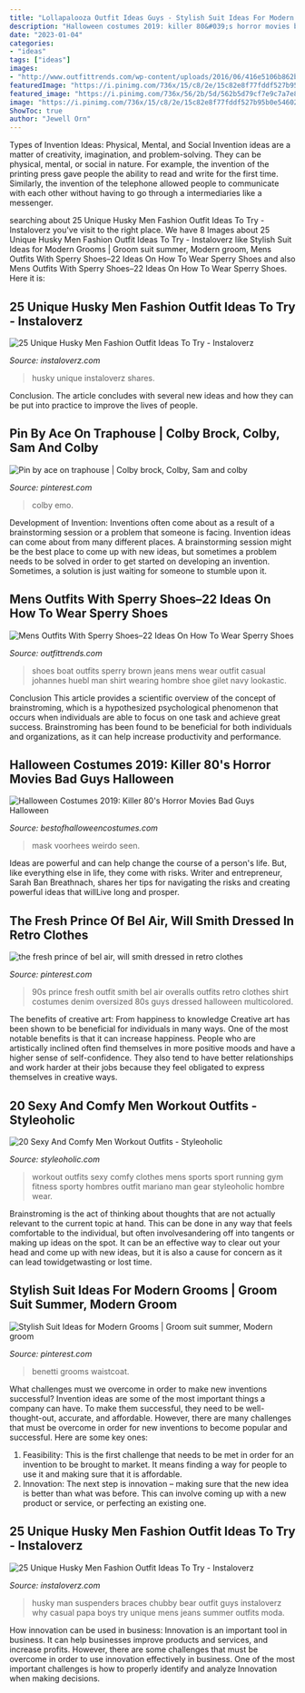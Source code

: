 ```yaml
---
title: "Lollapalooza Outfit Ideas Guys - Stylish Suit Ideas For Modern Grooms"
description: "Halloween costumes 2019: killer 80&#039;s horror movies bad guys halloween"
date: "2023-01-04"
categories:
- "ideas"
tags: ["ideas"]
images:
- "http://www.outfittrends.com/wp-content/uploads/2016/06/416e5106b862be0bbf3f2c3dd4db74c1.jpg"
featuredImage: "https://i.pinimg.com/736x/15/c8/2e/15c82e8f77fddf527b95b0e5460222ad.jpg"
featured_image: "https://i.pinimg.com/736x/56/2b/5d/562b5d79cf7e9c7a7e81f735be9f3169.jpg"
image: "https://i.pinimg.com/736x/15/c8/2e/15c82e8f77fddf527b95b0e5460222ad.jpg"
ShowToc: true
author: "Jewell Orn"
---
```



Types of Invention Ideas: Physical, Mental, and Social
Invention ideas are a matter of creativity, imagination, and problem-solving. They can be physical, mental, or social in nature. For example, the invention of the printing press gave people the ability to read and write for the first time. Similarly, the invention of the telephone allowed people to communicate with each other without having to go through a intermediaries like a messenger.

	

		
searching about 25 Unique Husky Men Fashion Outfit Ideas To Try - Instaloverz you've visit to the right place. We have 8 Images about 25 Unique Husky Men Fashion Outfit Ideas To Try - Instaloverz like Stylish Suit Ideas for Modern Grooms | Groom suit summer, Modern groom, Mens Outfits With Sperry Shoes–22 Ideas On How To Wear Sperry Shoes and also Mens Outfits With Sperry Shoes–22 Ideas On How To Wear Sperry Shoes. Here it is:
		
    
## 25 Unique Husky Men Fashion Outfit Ideas To Try - Instaloverz

<img loading=lazy src="http://www.instaloverz.com/wp-content/uploads/2017/05/27.-Husky-Men.jpg" onerror="this.onerror=null;this.src='https://tse3.mm.bing.net/th?id=OIP.-5kWvY9OiUEaB5_4U7jqfQAAAA&amp;pid=15.1';" alt="25 Unique Husky Men Fashion Outfit Ideas To Try - Instaloverz">

_Source: instaloverz.com_

>husky unique instaloverz shares. 

	

Conclusion.
The article concludes with several new ideas and how they can be put into practice to improve the lives of people.

    
## Pin By Ace On Traphouse | Colby Brock, Colby, Sam And Colby

<img loading=lazy src="https://i.pinimg.com/736x/15/c8/2e/15c82e8f77fddf527b95b0e5460222ad.jpg" onerror="this.onerror=null;this.src='https://tse4.mm.bing.net/th?id=OIP.LzRLmlB5uupW8SsZpGbfWgHaLH&amp;pid=15.1';" alt="Pin by ace on traphouse | Colby brock, Colby, Sam and colby">

_Source: pinterest.com_

>colby emo. 

	

Development of Invention: Inventions often come about as a result of a brainstorming session or a problem that someone is facing.
Invention ideas can come about from many different places. A brainstorming session might be the best place to come up with new ideas, but sometimes a problem needs to be solved in order to get started on developing an invention. Sometimes, a solution is just waiting for someone to stumble upon it.

    
## Mens Outfits With Sperry Shoes–22 Ideas On How To Wear Sperry Shoes

<img loading=lazy src="http://www.outfittrends.com/wp-content/uploads/2016/06/416e5106b862be0bbf3f2c3dd4db74c1.jpg" onerror="this.onerror=null;this.src='https://tse4.mm.bing.net/th?id=OIP.Uf9L76M-QzYNUNA8d0-5GQHaKw&amp;pid=15.1';" alt="Mens Outfits With Sperry Shoes–22 Ideas On How To Wear Sperry Shoes">

_Source: outfittrends.com_

>shoes boat outfits sperry brown jeans mens wear outfit casual johannes huebl man shirt wearing hombre shoe gilet navy lookastic. 

	

Conclusion
This article provides a scientific overview of the concept of brainstroming, which is a hypothesized psychological phenomenon that occurs when individuals are able to focus on one task and achieve great success. Brainstroming has been found to be beneficial for both individuals and organizations, as it can help increase productivity and performance.

    
## Halloween Costumes 2019: Killer 80&#039;s Horror Movies Bad Guys Halloween

<img loading=lazy src="http://4.bp.blogspot.com/-d3xgRIrMLQ0/VAeGCOvf9FI/AAAAAAAAMM0/x-8rFFjNOwE/s1600/A%2BJason%2BCostume%2BWith%2BA%2BBloody%2BMachete.jpg" onerror="this.onerror=null;this.src='https://tse3.mm.bing.net/th?id=OIP.qUD6mv7gw48glTfJfEBP4AHaJ4&amp;pid=15.1';" alt="Halloween Costumes 2019: Killer 80&#039;s Horror Movies Bad Guys Halloween">

_Source: bestofhalloweencostumes.com_

>mask voorhees weirdo seen. 

	

Ideas are powerful and can help change the course of a person's life. But, like everything else in life, they come with risks. Writer and entrepreneur, Sarah Ban Breathnach, shares her tips for navigating the risks and creating powerful ideas that willLive long and prosper.

    
## The Fresh Prince Of Bel Air, Will Smith Dressed In Retro Clothes

<img loading=lazy src="https://i.pinimg.com/736x/54/de/67/54de677936e095cc174fa71341adcfc1.jpg" onerror="this.onerror=null;this.src='https://tse4.mm.bing.net/th?id=OIP.CBE_gReI22ZXAGDKMuCPhwHaO0&amp;pid=15.1';" alt="the fresh prince of bel air, will smith dressed in retro clothes">

_Source: pinterest.com_

>90s prince fresh outfit smith bel air overalls outfits retro clothes shirt costumes denim oversized 80s guys dressed halloween multicolored. 

	

The benefits of creative art: From happiness to knowledge
Creative art has been shown to be beneficial for individuals in many ways. One of the most notable benefits is that it can increase happiness. People who are artistically inclined often find themselves in more positive moods and have a higher sense of self-confidence. They also tend to have better relationships and work harder at their jobs because they feel obligated to express themselves in creative ways.

    
## 20 Sexy And Comfy Men Workout Outfits - Styleoholic

<img loading=lazy src="https://i.styleoholic.com/2016/02/sexy-and-comfy-men-workout-outfits-1.jpg" onerror="this.onerror=null;this.src='https://tse2.mm.bing.net/th?id=OIP.swAanMep1sz32TPdr6PxOAHaLL&amp;pid=15.1';" alt="20 Sexy And Comfy Men Workout Outfits - Styleoholic">

_Source: styleoholic.com_

>workout outfits sexy comfy clothes mens sports sport running gym fitness sporty hombres outfit mariano man gear styleoholic hombre wear. 

	

Brainstroming is the act of thinking about thoughts that are not actually relevant to the current topic at hand. This can be done in any way that feels comfortable to the individual, but often involvesandering off into tangents or making up ideas on the spot. It can be an effective way to clear out your head and come up with new ideas, but it is also a cause for concern as it can lead towidgetwasting or lost time.

    
## Stylish Suit Ideas For Modern Grooms | Groom Suit Summer, Modern Groom

<img loading=lazy src="https://i.pinimg.com/736x/56/2b/5d/562b5d79cf7e9c7a7e81f735be9f3169.jpg" onerror="this.onerror=null;this.src='https://tse4.mm.bing.net/th?id=OIP.7cf-teZwlHvnf0BDTZ5PUQHaJ3&amp;pid=15.1';" alt="Stylish Suit Ideas for Modern Grooms | Groom suit summer, Modern groom">

_Source: pinterest.com_

>benetti grooms waistcoat. 

	

What challenges must we overcome in order to make new inventions successful?
Invention ideas are some of the most important things a company can have. To make them successful, they need to be well-thought-out, accurate, and affordable. However, there are many challenges that must be overcome in order for new inventions to become popular and successful. Here are some key ones:
1. Feasibility: This is the first challenge that needs to be met in order for an invention to be brought to market. It means finding a way for people to use it and making sure that it is affordable.
2. Innovation: The next step is innovation – making sure that the new idea is better than what was before. This can involve coming up with a new product or service, or perfecting an existing one. 
    
## 25 Unique Husky Men Fashion Outfit Ideas To Try - Instaloverz

<img loading=lazy src="http://www.instaloverz.com/wp-content/uploads/2017/05/10.-Husky-Men-Fashion.jpg" onerror="this.onerror=null;this.src='https://tse4.mm.bing.net/th?id=OIP.sRCPPt2_a9D1xC1Yk1IlWAHaJ4&amp;pid=15.1';" alt="25 Unique Husky Men Fashion Outfit Ideas To Try - Instaloverz">

_Source: instaloverz.com_

>husky man suspenders braces chubby bear outfit guys instaloverz why casual papa boys try unique mens jeans summer outfits moda. 

	

How innovation can be used in business:
Innovation is an important tool in business. It can help businesses improve products and services, and increase profits. However, there are some challenges that must be overcome in order to use innovation effectively in business. One of the most important challenges is how to properly identify and analyze Innovation when making decisions.

